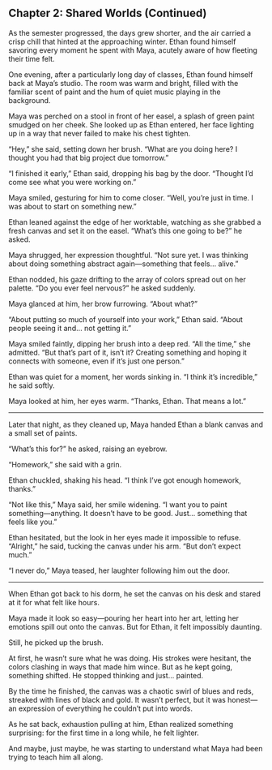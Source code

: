 ## Chapter 2: Shared Worlds (Continued)  

As the semester progressed, the days grew shorter, and the air carried a crisp chill that hinted at the approaching winter. Ethan found himself savoring every moment he spent with Maya, acutely aware of how fleeting their time felt.  

One evening, after a particularly long day of classes, Ethan found himself back at Maya’s studio. The room was warm and bright, filled with the familiar scent of paint and the hum of quiet music playing in the background.  

Maya was perched on a stool in front of her easel, a splash of green paint smudged on her cheek. She looked up as Ethan entered, her face lighting up in a way that never failed to make his chest tighten.  

“Hey,” she said, setting down her brush. “What are you doing here? I thought you had that big project due tomorrow.”  

“I finished it early,” Ethan said, dropping his bag by the door. “Thought I’d come see what you were working on.”  

Maya smiled, gesturing for him to come closer. “Well, you’re just in time. I was about to start on something new.”  

Ethan leaned against the edge of her worktable, watching as she grabbed a fresh canvas and set it on the easel. “What’s this one going to be?” he asked.  

Maya shrugged, her expression thoughtful. “Not sure yet. I was thinking about doing something abstract again—something that feels… alive.”  

Ethan nodded, his gaze drifting to the array of colors spread out on her palette. “Do you ever feel nervous?” he asked suddenly.  

Maya glanced at him, her brow furrowing. “About what?”  

“About putting so much of yourself into your work,” Ethan said. “About people seeing it and… not getting it.”  

Maya smiled faintly, dipping her brush into a deep red. “All the time,” she admitted. “But that’s part of it, isn’t it? Creating something and hoping it connects with someone, even if it’s just one person.”  

Ethan was quiet for a moment, her words sinking in. “I think it’s incredible,” he said softly.  

Maya looked at him, her eyes warm. “Thanks, Ethan. That means a lot.”  

---

Later that night, as they cleaned up, Maya handed Ethan a blank canvas and a small set of paints.  

“What’s this for?” he asked, raising an eyebrow.  

“Homework,” she said with a grin.  

Ethan chuckled, shaking his head. “I think I’ve got enough homework, thanks.”  

“Not like this,” Maya said, her smile widening. “I want you to paint something—anything. It doesn’t have to be good. Just… something that feels like you.”  

Ethan hesitated, but the look in her eyes made it impossible to refuse. “Alright,” he said, tucking the canvas under his arm. “But don’t expect much.”  

“I never do,” Maya teased, her laughter following him out the door.  

---

When Ethan got back to his dorm, he set the canvas on his desk and stared at it for what felt like hours.  

Maya made it look so easy—pouring her heart into her art, letting her emotions spill out onto the canvas. But for Ethan, it felt impossibly daunting.  

Still, he picked up the brush.  

At first, he wasn’t sure what he was doing. His strokes were hesitant, the colors clashing in ways that made him wince. But as he kept going, something shifted. He stopped thinking and just… painted.  

By the time he finished, the canvas was a chaotic swirl of blues and reds, streaked with lines of black and gold. It wasn’t perfect, but it was honest—an expression of everything he couldn’t put into words.  

As he sat back, exhaustion pulling at him, Ethan realized something surprising: for the first time in a long while, he felt lighter.  

And maybe, just maybe, he was starting to understand what Maya had been trying to teach him all along.  
